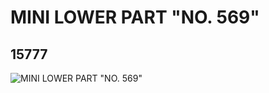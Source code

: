 # MINI LOWER PART "NO. 569"
## 15777
![MINI LOWER PART "NO. 569"](https://lc-www-live-s.legocdn.com/media/bricks/5/2/6055053.jpg)
